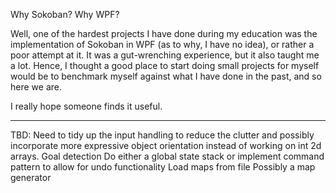 Why Sokoban? Why WPF?  

Well, one of the hardest projects I have done during my education was the implementation of Sokoban in WPF (as to why, I have no idea), or rather a poor attempt at it. It was a gut-wrenching experience, but it also taught me a lot. Hence, I thought a good place to start doing small projects for myself would be to benchmark myself against what I have done in the past, and so here we are. 

I really hope someone finds it useful.

-----------------------------------------

TBD: 
Need to tidy up the input handling to reduce the clutter and possibly incorporate more expressive object orientation instead of working on int 2d arrays. 
Goal detection
Do either a global state stack or implement command pattern to allow for undo functionality
Load maps from file
Possibly a map generator
